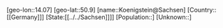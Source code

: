 ﻿---
location: [50.9,14.07]
type: City
tags:
- geo/City


SpocWebEntityId: 31753
isDeleted: false
confidential: public

---
[geo-lon::14.07]
[geo-lat::50.9]
[name::Koenigstein@Sachsen]
[Country::[[Germany]]]
[State:[[../../Sachsen]]]]
[Population::]
[Unknown::]

